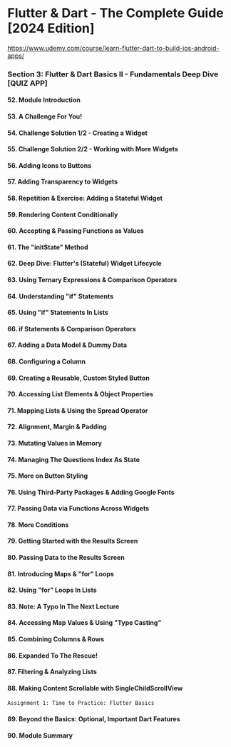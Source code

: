 # Flutter & Dart - The Complete Guide [2024 Edition]

https://www.udemy.com/course/learn-flutter-dart-to-build-ios-android-apps/




### Section 3: Flutter & Dart Basics II - Fundamentals Deep Dive [QUIZ APP]
#### 52. Module Introduction
#### 53. A Challenge For You!

#### 54. Challenge Solution 1/2 - Creating a Widget

#### 55. Challenge Solution 2/2 - Working with More Widgets

#### 56. Adding Icons to Buttons

#### 57. Adding Transparency to Widgets

#### 58. Repetition & Exercise: Adding a Stateful Widget

#### 59. Rendering Content Conditionally

#### 60. Accepting & Passing Functions as Values

#### 61. The "initState" Method

#### 62. Deep Dive: Flutter's (Stateful) Widget Lifecycle

#### 63. Using Ternary Expressions & Comparison Operators

#### 64. Understanding "if" Statements

#### 65. Using "if" Statements In Lists

#### 66. if Statements & Comparison Operators

#### 67. Adding a Data Model & Dummy Data

#### 68. Configuring a Column

#### 69. Creating a Reusable, Custom Styled Button

#### 70. Accessing List Elements & Object Properties

#### 71. Mapping Lists & Using the Spread Operator

#### 72. Alignment, Margin & Padding

#### 73. Mutating Values in Memory

#### 74. Managing The Questions Index As State

#### 75. More on Button Styling

#### 76. Using Third-Party Packages & Adding Google Fonts

#### 77. Passing Data via Functions Across Widgets

#### 78. More Conditions

#### 79. Getting Started with the Results Screen

#### 80. Passing Data to the Results Screen

#### 81. Introducing Maps & "for" Loops

#### 82. Using "for" Loops In Lists

#### 83. Note: A Typo In The Next Lecture

#### 84. Accessing Map Values & Using "Type Casting"

#### 85. Combining Columns & Rows

#### 86. Expanded To The Rescue!

#### 87. Filtering & Analyzing Lists

#### 88. Making Content Scrollable with SingleChildScrollView
    
    Assignment 1: Time to Practice: Flutter Basics

#### 89. Beyond the Basics: Optional, Important Dart Features

#### 90. Module Summary

